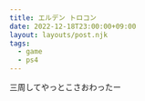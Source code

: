 ```yaml
---
title: エルデン トロコン
date: 2022-12-18T23:00:00+09:00
layout: layouts/post.njk
tags:
  - game
  - ps4
---
```

三周してやっとこさおわったー
